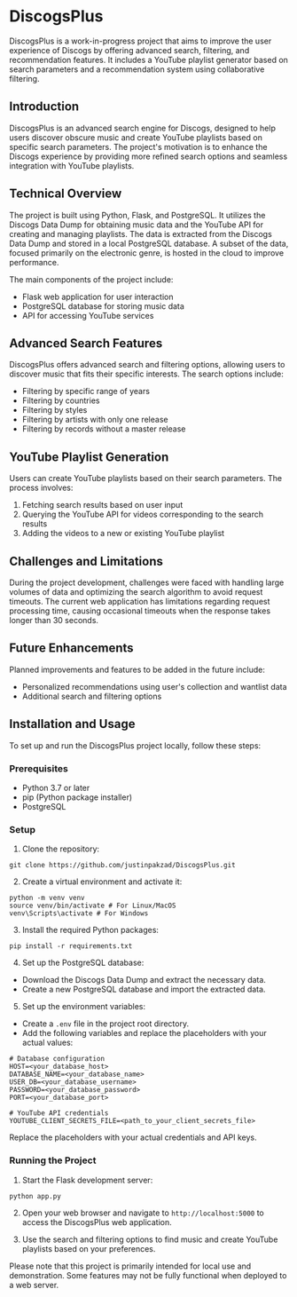 # DiscogsPlus

DiscogsPlus is a work-in-progress project that aims to improve the user experience of Discogs by offering advanced search, filtering, and recommendation features. It includes a YouTube playlist generator based on search parameters and a recommendation system using collaborative filtering.

## Introduction

DiscogsPlus is an advanced search engine for Discogs, designed to help users discover obscure music and create YouTube playlists based on specific search parameters. The project's motivation is to enhance the Discogs experience by providing more refined search options and seamless integration with YouTube playlists.

## Technical Overview

The project is built using Python, Flask, and PostgreSQL. It utilizes the Discogs Data Dump for obtaining music data and the YouTube API for creating and managing playlists. The data is extracted from the Discogs Data Dump and stored in a local PostgreSQL database. A subset of the data, focused primarily on the electronic genre, is hosted in the cloud to improve performance.

The main components of the project include:

- Flask web application for user interaction
- PostgreSQL database for storing music data
- API for accessing YouTube services

## Advanced Search Features

DiscogsPlus offers advanced search and filtering options, allowing users to discover music that fits their specific interests. The search options include:

- Filtering by specific range of years
- Filtering by countries
- Filtering by styles
- Filtering by artists with only one release
- Filtering by records without a master release


## YouTube Playlist Generation

Users can create YouTube playlists based on their search parameters. The process involves:

1. Fetching search results based on user input
2. Querying the YouTube API for videos corresponding to the search results
3. Adding the videos to a new or existing YouTube playlist

## Challenges and Limitations

During the project development, challenges were faced with handling large volumes of data and optimizing the search algorithm to avoid request timeouts. The current web application has limitations regarding request processing time, causing occasional timeouts when the response takes longer than 30 seconds.

## Future Enhancements

Planned improvements and features to be added in the future include:

- Personalized recommendations using user's collection and wantlist data
- Additional search and filtering options


## Installation and Usage

To set up and run the DiscogsPlus project locally, follow these steps:

### Prerequisites

- Python 3.7 or later
- pip (Python package installer)
- PostgreSQL

### Setup

1. Clone the repository:
  ```
  git clone https://github.com/justinpakzad/DiscogsPlus.git
  ```
2. Create a virtual environment and activate it:
  ```
  python -m venv venv
  source venv/bin/activate # For Linux/MacOS
  venv\Scripts\activate # For Windows
  ```
3. Install the required Python packages:
  ```
  pip install -r requirements.txt
  ```
4. Set up the PostgreSQL database:

  - Download the Discogs Data Dump and extract the necessary data.
  - Create a new PostgreSQL database and import the extracted data.


5. Set up the environment variables:

  - Create a `.env` file in the project root directory.
  - Add the following variables and replace the placeholders with your actual values:
  ```
  # Database configuration
  HOST=<your_database_host>
  DATABASE_NAME=<your_database_name>
  USER_DB=<your_database_username>
  PASSWORD=<your_database_password>
  PORT=<your_database_port>

  # YouTube API credentials
  YOUTUBE_CLIENT_SECRETS_FILE=<path_to_your_client_secrets_file>
  ```
  Replace the placeholders with your actual credentials and API keys.
### Running the Project

1. Start the Flask development server:
  ```
  python app.py
  ```

2. Open your web browser and navigate to `http://localhost:5000` to access the DiscogsPlus web application.

3. Use the search and filtering options to find music and create YouTube playlists based on your preferences.

Please note that this project is primarily intended for local use and demonstration. Some features may not be fully functional when deployed to a web server.
